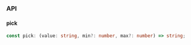 

### API

#### pick

```ts
const pick: (value: string, min?: number, max?: number) => string;
```

